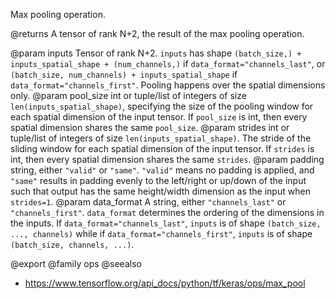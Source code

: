 Max pooling operation.

@returns
    A tensor of rank N+2, the result of the max pooling operation.

@param inputs Tensor of rank N+2. `inputs` has shape
    `(batch_size,) + inputs_spatial_shape + (num_channels,)` if
    `data_format="channels_last"`, or
    `(batch_size, num_channels) + inputs_spatial_shape` if
    `data_format="channels_first"`. Pooling happens over the spatial
    dimensions only.
@param pool_size int or tuple/list of integers of size
    `len(inputs_spatial_shape)`, specifying the size of the pooling
    window for each spatial dimension of the input tensor. If
    `pool_size` is int, then every spatial dimension shares the same
    `pool_size`.
@param strides int or tuple/list of integers of size
    `len(inputs_spatial_shape)`. The stride of the sliding window for
    each spatial dimension of the input tensor. If `strides` is int,
    then every spatial dimension shares the same `strides`.
@param padding string, either `"valid"` or `"same"`. `"valid"` means no
    padding is applied, and `"same"` results in padding evenly to the
    left/right or up/down of the input such that output has the
    same height/width dimension as the input when `strides=1`.
@param data_format A string, either `"channels_last"` or `"channels_first"`.
    `data_format` determines the ordering of the dimensions in the
    inputs. If `data_format="channels_last"`, `inputs` is of shape
    `(batch_size, ..., channels)` while if
    `data_format="channels_first"`, `inputs` is of shape
    `(batch_size, channels, ...)`.

@export
@family ops
@seealso
+ <https://www.tensorflow.org/api_docs/python/tf/keras/ops/max_pool>
